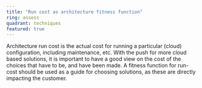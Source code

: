 ```yaml
---
title: "Run cost as architecture fitness function"
ring: assess
quadrant: techniques
featured: true
---
```


Architecture run cost is the actual cost for running a particular (cloud) configuration, including
maintenance, etc. With the push for more cloud based solutions, it is important to have a good view
on the cost of the choices that have to be, and have been made. A fitness function for run-cost
should be used as a guide for choosing solutions, as these are directly impacting the customer.